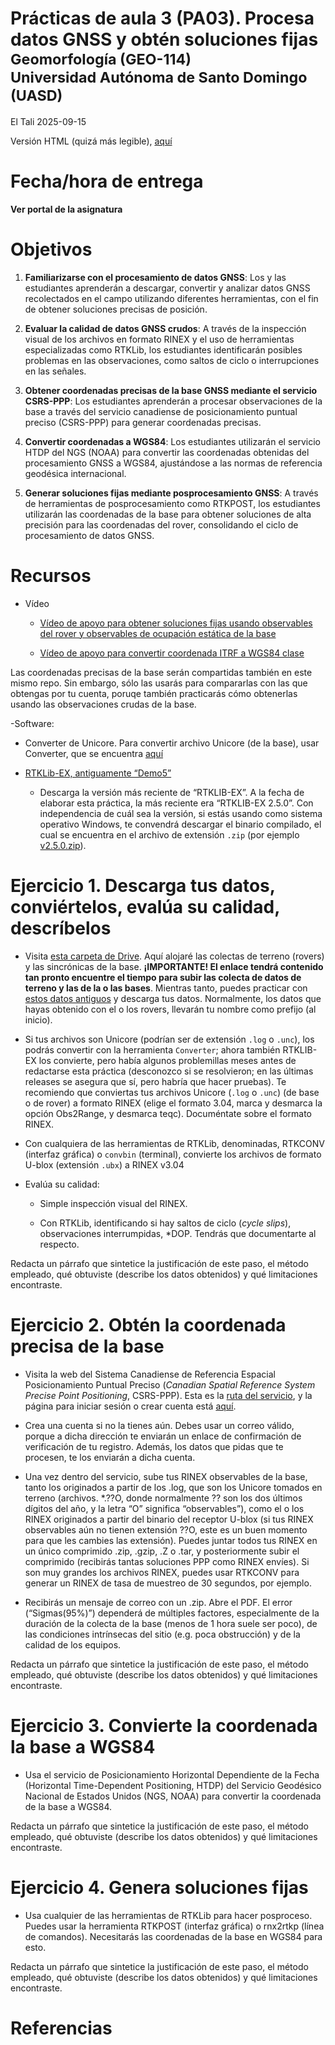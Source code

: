 Prácticas de aula 3 (PA03). Procesa datos GNSS y obtén soluciones
fijas<small><br>Geomorfología (GEO-114)<br>Universidad Autónoma de Santo
Domingo (UASD)</small>
================
El Tali
2025-09-15

Versión HTML (quizá más legible),
[aquí](https://geomorfologia-master.github.io/datos-gnss-soluciones-fijas/README.html)

# Fecha/hora de entrega

**Ver portal de la asignatura**

# Objetivos

1.  **Familiarizarse con el procesamiento de datos GNSS**: Los y las
    estudiantes aprenderán a descargar, convertir y analizar datos GNSS
    recolectados en el campo utilizando diferentes herramientas, con el
    fin de obtener soluciones precisas de posición.

2.  **Evaluar la calidad de datos GNSS crudos**: A través de la
    inspección visual de los archivos en formato RINEX y el uso de
    herramientas especializadas como RTKLib, los estudiantes
    identificarán posibles problemas en las observaciones, como saltos
    de ciclo o interrupciones en las señales.

3.  **Obtener coordenadas precisas de la base GNSS mediante el servicio
    CSRS-PPP**: Los estudiantes aprenderán a procesar observaciones de
    la base a través del servicio canadiense de posicionamiento puntual
    preciso (CSRS-PPP) para generar coordenadas precisas.

4.  **Convertir coordenadas a WGS84**: Los estudiantes utilizarán el
    servicio HTDP del NGS (NOAA) para convertir las coordenadas
    obtenidas del procesamiento GNSS a WGS84, ajustándose a las normas
    de referencia geodésica internacional.

5.  **Generar soluciones fijas mediante posprocesamiento GNSS**: A
    través de herramientas de posprocesamiento como RTKPOST, los
    estudiantes utilizarán las coordenadas de la base para obtener
    soluciones de alta precisión para las coordenadas del rover,
    consolidando el ciclo de procesamiento de datos GNSS.

# Recursos

- Vídeo

  - [Vídeo de apoyo para obtener soluciones fijas usando observables del
    rover y observables de ocupación estática de la
    base](https://drive.google.com/file/d/1j4YXlBTxb_ouYsBzqIQgPyhpCdn09WoN/view?usp=drive_link)

  - [Vídeo de apoyo para convertir coordenada ITRF a WGS84
    clase](https://drive.google.com/file/d/1j4YXlBTxb_ouYsBzqIQgPyhpCdn09WoN/view?usp=drive_link)

Las coordenadas precisas de la base serán compartidas también en este
mismo repo. Sin embargo, sólo las usarás para compararlas con las que
obtengas por tu cuenta, poruqe también practicarás cómo obtenerlas
usando las observaciones crudas de la base.

<!-- Notar que en el vídeo sugerido, se conocen las coordenadas precisas de la base. En este caso, las coordenadas de la base deben generarse a partir de las observaciones brutas realizadas en el terreno. -->

-Software:

- Converter de Unicore. Para convertir archivo Unicore (de la base),
  usar Converter, que se encuentra
  [aquí](https://drive.google.com/drive/folders/1uh69yyfTBoJakwA3yxUPJAyA2rRIuzEO?usp=drive_link)

- [RTKLib-EX, antiguamente
  “Demo5”](https://github.com/rtklibexplorer/RTKLIB/releases)

  - Descarga la versión más reciente de “RTKLIB-EX”. A la fecha de
    elaborar esta práctica, la más reciente era “RTKLIB-EX 2.5.0”. Con
    independencia de cuál sea la versión, si estás usando como sistema
    operativo Windows, te convendrá descargar el binario compilado, el
    cual se encuentra en el archivo de extensión `.zip` (por ejemplo
    [v2.5.0.zip](https://github.com/rtklibexplorer/RTKLIB/archive/refs/tags/v2.5.0.zip)).

# Ejercicio 1. Descarga tus datos, conviértelos, evalúa su calidad, descríbelos

- Visita [esta carpeta de
  Drive](https://drive.google.com/drive/folders/1i5vjg74UvPlk5JYNqnjek-2YNaWiKiFm?usp=drive_link).
  Aquí alojaré las colectas de terreno (rovers) y las sincrónicas de la
  base. **¡IMPORTANTE! El enlace tendrá contenido tan pronto encuentre
  el tiempo para subir las colecta de datos de terreno y las de la o las
  bases**. Mientras tanto, puedes practicar con [estos datos
  antiguos](https://drive.google.com/drive/folders/1bEyVLVSQo7-bkQr5q4Tt_-ookPERQKBH?usp=drive_link)
  y descarga tus datos. Normalmente, los datos que hayas obtenido con el
  o los rovers, llevarán tu nombre como prefijo (al inicio).

- Si tus archivos son Unicore (podrían ser de extensión `.log` o
  `.unc`), los podrás convertir con la herramienta `Converter`; ahora
  también RTKLIB-EX los convierte, pero había algunos problemillas meses
  antes de redactarse esta práctica (desconozco si se resolvieron; en
  las últimas releases se asegura que sí, pero habría que hacer
  pruebas). Te recomiendo que conviertas tus archivos Unicore (`.log` o
  `.unc`) (de base o de rover) a formato RINEX (elige el formato 3.04,
  marca y desmarca la opción Obs2Range, y desmarca teqc). Documéntate
  sobre el formato RINEX.

- Con cualquiera de las herramientas de RTKLib, denominadas, RTKCONV
  (interfaz gráfica) o `convbin` (terminal), convierte los archivos de
  formato U-blox (extensión `.ubx`) a RINEX v3.04

- Evalúa su calidad:

  - Simple inspección visual del RINEX.

  - Con RTKLib, identificando si hay saltos de ciclo (*cycle slips*),
    observaciones interrumpidas, \*DOP. Tendrás que documentarte al
    respecto.

Redacta un párrafo que sintetice la justificación de este paso, el
método empleado, qué obtuviste (describe los datos obtenidos) y qué
limitaciones encontraste.

# Ejercicio 2. Obtén la coordenada precisa de la base

- Visita la web del Sistema Canadiense de Referencia Espacial
  Posicionamiento Puntual Preciso (*Canadian Spatial Reference System
  Precise Point Positioning*, CSRS-PPP). Esta es la [ruta del
  servicio](https://webapp.csrs-scrs.nrcan-rncan.gc.ca/geod/tools-outils/ppp.php),
  y la página para iniciar sesión o crear cuenta está
  [aquí](https://webapp.csrs-scrs.nrcan-rncan.gc.ca/geod/account-compte/login.php).

- Crea una cuenta si no la tienes aún. Debes usar un correo válido,
  porque a dicha dirección te enviarán un enlace de confirmación de
  verificación de tu registro. Además, los datos que pidas que te
  procesen, te los enviarán a dicha cuenta.

- Una vez dentro del servicio, sube tus RINEX observables de la base,
  tanto los originados a partir de los .log, que son los Unicore tomados
  en terreno (archivos. \*.??O, donde normalmente ?? son los dos últimos
  dígitos del año, y la letra “O” significa “observables”), como el o
  los RINEX originados a partir del binario del receptor U-blox (si tus
  RINEX observables aún no tienen extensión ??O, este es un buen momento
  para que les cambies las extensión). Puedes juntar todos tus RINEX en
  un único comprimido .zip, .gzip, .Z o .tar, y posteriormente subir el
  comprimido (recibirás tantas soluciones PPP como RINEX envíes). Si son
  muy grandes los archivos RINEX, puedes usar RTKCONV para generar un
  RINEX de tasa de muestreo de 30 segundos, por ejemplo.

- Recibirás un mensaje de correo con un .zip. Abre el PDF. El error
  (“Sigmas(95%)”) dependerá de múltiples factores, especialmente de la
  duración de la colecta de la base (menos de 1 hora suele ser poco), de
  las condiciones intrínsecas del sitio (e.g. poca obstrucción) y de la
  calidad de los equipos.

Redacta un párrafo que sintetice la justificación de este paso, el
método empleado, qué obtuviste (describe los datos obtenidos) y qué
limitaciones encontraste.

# Ejercicio 3. Convierte la coordenada la base a WGS84

- Usa el servicio de Posicionamiento Horizontal Dependiente de la Fecha
  (Horizontal Time-Dependent Positioning, HTDP) del Servicio Geodésico
  Nacional de Estados Unidos (NGS, NOAA) para convertir la coordenada de
  la base a WGS84.

Redacta un párrafo que sintetice la justificación de este paso, el
método empleado, qué obtuviste (describe los datos obtenidos) y qué
limitaciones encontraste.

# Ejercicio 4. Genera soluciones fijas

- Usa cualquier de las herramientas de RTKLib para hacer posproceso.
  Puedes usar la herramienta RTKPOST (interfaz gráfica) o rnx2rtkp
  (línea de comandos). Necesitarás las coordenadas de la base en WGS84
  para esto.

Redacta un párrafo que sintetice la justificación de este paso, el
método empleado, qué obtuviste (describe los datos obtenidos) y qué
limitaciones encontraste.

# Referencias
